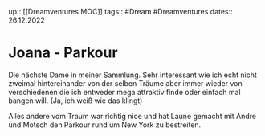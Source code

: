
up:: [[Dreamventures MOC]]
tags:: #Dream #Dreamventures
dates:: 26.12.2022


# Joana - Parkour

Die nächste Dame in meiner Sammlung. Sehr interessant wie ich echt nicht zweimal hintereinander von der selben Träume aber immer wieder von verschiedenen die ich entweder mega attraktiv finde oder einfach mal bangen will. (Ja, ich weiß wie das klingt)

Alles andere vom Traum war richtig nice und hat Laune gemacht mit Andre und Motsch den Parkour rund um New York zu bestreiten.


